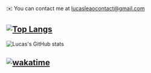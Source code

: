 ✉️  You can contact me at [lucasleaocontact@gmail.com](mailto:lucasaugustoleao@gmail.com)
## [![Top Langs](https://github-readme-stats.vercel.app/api/top-langs/?username=imafancydev&layout=compact)](https://github.com/anuraghazra/github-readme-stats) 
![Lucas's GitHub stats](https://github-readme-stats.vercel.app/api?username=imafancydev&count_private=true&show_icons=true&theme=Default) 
## [![wakatime](https://wakatime.com/badge/user/0a2ee96e-5f6b-4583-a5c8-40a7f7d95f0e.svg)](https://wakatime.com/@0a2ee96e-5f6b-4583-a5c8-40a7f7d95f0e) 
